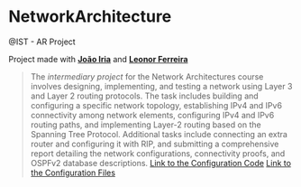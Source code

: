 # NetworkArchitecture
@IST - AR Project

Project made with **[João Iria](https://github.com/JoaoIria)** and **[Leonor Ferreira](https://github.com/LeonorRFerreira)**

> The _intermediary project_ for the Network Architectures course involves designing, implementing, and testing a network using Layer 3 and Layer 2 routing protocols. The task includes building and configuring a specific network topology, establishing IPv4 and IPv6 connectivity among network elements, configuring IPv4 and IPv6 routing paths, and implementing Layer-2 routing based on the Spanning Tree Protocol. Additional tasks include connecting an extra router and configuring it with RIP, and submitting a comprehensive report detailing the network configurations, connectivity proofs, and OSPFv2 database descriptions.
[Link to the Configuration Code](https://drive.google.com/file/d/1JrAgT1xDyd3u4wu1t7YFLxS1r_ucYhVe/view?usp=drive_link)
[Link to the Configuration Files](https://drive.google.com/file/d/1Ka7e5IBqZpu4aBx2aJGF0lYjUx2gcd9i/view?usp=sharing)
